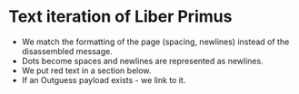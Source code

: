 # Text iteration of Liber Primus

* We match the formatting of the page (spacing, newlines) instead of the disassembled message.
* Dots become spaces and newlines are represented as newlines.
* We put red text in a section below.
* If an Outguess payload exists - we link to it.
